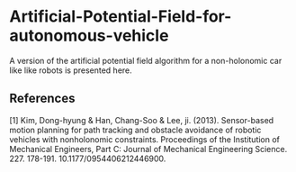 # Artificial-Potential-Field-for-autonomous-vehicle
A version of the artificial potential field algorithm for a non-holonomic car like like robots is presented here. 

## References
<a id="1">[1]</a> Kim, Dong-hyung & Han, Chang-Soo & Lee, ji. (2013). Sensor-based motion planning for path tracking and obstacle avoidance of robotic vehicles with nonholonomic constraints. Proceedings of the Institution of Mechanical Engineers, Part C: Journal of Mechanical Engineering Science. 227. 178-191. 10.1177/0954406212446900. 
